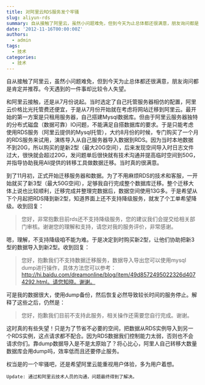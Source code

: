```yaml
---
title: 对阿里云RDS服务发个牢骚
slug: aliyun-rds
summary: 自从接触了阿里云，虽然小问题难免，但到今天为止总体都还很满意，朋友询问都是肯定并推荐。今天遇到的一件事却比较令人失望。
date: '2012-11-16T00:00:00Z'
authors:
  - admin
tags:
  - 技术
categories:
  - 技术
---
```


自从接触了阿里云，虽然小问题难免，但到今天为止总体都还很满意，朋友询问都是肯定并推荐。今天遇到的一件事却比较令人失望。

和阿里云接触，还是从7月份说起。当时选定了自己托管服务器相仿的配置，阿里云价格比光托管费还便宜，于是从7月份开始就在考虑将网站迁移到阿里云。最开始的第一方案是只租用服务器，自己搭建Mysql数据库。但由于阿里云服务器独特的分布式磁盘（数据可靠）IO问题，不能满足自搭数据库的要求。于是只能考虑使用RDS服务（阿里云提供的Mysql托管），大约8月份的时候，专门购买了一个月的RDS服务来试用，演练导入从自己服务器导入数据到RDS。因为当时本地数据不到20G，所以购买的是新2型（最大20G空间），后来发现空间导入时日志文件过大，很快就会超过20G，发问题单后很快就有技术沟通并提高临时空间到50G，并指导协助我用Ali提供的转移工具做数据迁移。当时真的很满意。

到了11月初，正式开始迁移服务器和数据。为了不用麻烦RDS的技术和客服，一开始就买了新3型（最大50G空间），足够我自行完成整个数据库迁移。整个迁移大体上说也比较顺利，迁移完成并整理完数据后，数据空间使用13G多。于是希望从下个月起把RDS降到新2型，知道界面上还不支持降级服务，就发了个工单希望降级。收到回复：

<!-- more -->

> 您好，非常抱歉目前rds还不支持降级服务，您的建议我们会提交给相关部门审核。谢谢您的理解和支持，请您对我的服务评价，非常感谢。

嗯，理解，不支持降级咱不能为难。于是决定到时购买新2型，让他们协助把新3型的数据导入到新2型。收到回复：

> 您好，抱歉我们不支持数据迁移服务，数据导入导出您可以使用mysql dump进行操作，具体方法您可以参考：http://hi.baidu.com/dreamonline/blog/item/49d8572495022326d4074292.html。请您知晓。谢谢。

可是我的数据很大，使用dump备份，然后恢复必然导致较长时间的服务停止。解释了这些之后，仍然是：

> 您好，抱歉我们目前不支持此服务，相关操作还需要您自行完成。谢谢。

这时真的有些失望！只是为了节省不必要的空间，把数据从RDS实例导入到另一个RDS实例，这点请求都不配合。因为RDS数据我们控制能力太弱，否则也不会请求你们。靠dump数据导入是不是太原始了？将心比心，阿里人自己转移大数量数据库会用dump吗，效率低而且还要停止服务。

权当是的一个牢骚吧，还是希望阿里云能重视用户体验，多为用户着想。

```
Update: 通过和阿里云技术人员的沟通，问题最终得到了解决。
```
